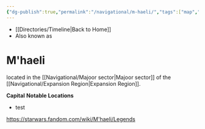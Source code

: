 ```yaml
---
{"dg-publish":true,"permalink":"/navigational/m-haeli/","tags":["map","planet","expansion","majoor","starkiller","unfinished"],"dgHomeLink":false}
---
```


- [[Directories/Timeline\|Back to Home]]
- Also known as 

# M'haeli

located in the [[Navigational/Majoor sector\|Majoor sector]] of the [[Navigational/Expansion Region\|Expansion Region]].

**Capital**
**Notable Locations**
- test

https://starwars.fandom.com/wiki/M'haeli/Legends